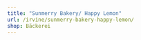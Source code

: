 ```yaml
---
title: "Sunmerry Bakery/ Happy Lemon"
url: /irvine/sunmerry-bakery-happy-lemon/
shop: Bäckerei
---
```

